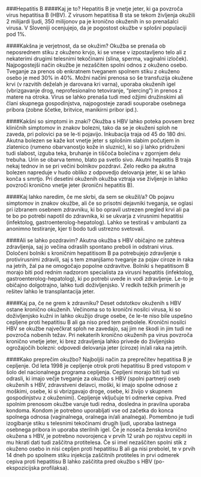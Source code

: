 ###Hepatitis B
####Kaj je to?
Hepatitis B je vnetje jeter, ki ga povzroča virus hepatitisa B (HBV). Z virusom hepatitisa B sta se tekom življenja okužili 2 milijardi ljudi, 350 milijonov pa je kronično okuženih in so prenašalci virusa. V Sloveniji ocenjujejo, da je pogostost okužbe v splošni populaciji pod 1%.

####Kakšna je verjetnost, da se okužim?
Okužba se prenaša ob neposrednem stiku z okuženo krvjo, ki se vnese v izpostavljeno telo ali z nekaterimi drugimi telesnimi tekočinami (slina, sperma, vaginalni izloček). Najpogostejši način okužbe je nezaščiten spolni odnos z okuženo osebo. Tveganje za prenos ob enkratnem tveganem spolnem stiku z okuženo osebo je med 30% in 40%.
Možni načini prenosa so še transfuzija okužene krvi (v razvitih deželah je darovana kri varna), uporaba okuženih igel (vbrizgavanje drog, neprofesionalno tetoviranje, “piercing”) in prenos z matere na otroka. Virus se lahko prenaša tudi med ožjimi družinskimi ali člani skupnega gospodinjstva, najpogosteje zaradi souporabe osebnega pribora (zobne ščetke, britvice, manikirni pribor ipd.).

####Kakšni so simptomi in znaki?
Okužba s HBV lahko poteka povsem brez kliničnih simptomov in znakov bolezni, tako da se je okuženi sploh ne zaveda, pri polovici pa se le-ti pojavijo. Inkubacija traja od 45 do 180 dni. Akutna bolezen se kaže kot vnetje jeter s splošnim slabim počutjem in zlatenico (rumeno obarvanostjo kože in sluznic), ki so ji lahko pridruženi tudi slabost, izguba teka, bruhanje in tiščoča bolečina v zgornjem delu trebuha. Urin se obarva temno, blato pa svetlo sivo. Akutni hepatitis B traja nekaj tednov in se pri večini bolnikov pozdravi. Zelo redko pa akutna bolezen napreduje v hudo obliko z odpovedjo delovanja jeter, ki se lahko konča s smrtjo. Pri desetini okuženih okužba vztraja vse življenje in lahko povzroči kronično vnetje jeter (kronični hepatitis B). 

####Kaj lahko naredim, če me skrbi, da sem se okužil/a? 
Ob pojavu simptomov in znakov okužbe, ali če so prisotni dejavniki tveganja, se oglasi pri izbranem osebnem zdravniku, ki bo opravil ustrezen pregled krvi ali pa te bo po potrebi napotil do zdravnika, ki se ukvarja z virusnimi hepatitisi (infektolog, gastroenterolog-hepatolog). Lahko se testiraš v ambulanti za anonimno testiranje, kjer ti bodo tudi ustrezno svetovali.

####Ali se lahko pozdravim?
Akutna okužba s HBV običajno ne zahteva zdravljenja, saj jo večina odraslih spontano preboli in odstrani virus. Določeni bolniki s kroničnim hepatitisom B pa potrebujejo zdravljenje s protivirusnimi zdravili, saj s tem zmanjšamo tveganje za pojav ciroze in raka na jetrih, žal pa ne omogočajo popolne ozdravitve. Bolniki s hepatitisom B morajo biti pod rednim nadzorom specialista za virusni hepatitis (infektolog, gastroenterolog-hepatolog), ki po potrebi uvede in vodi zdravljenje. Le-to je običajno dolgotrajno, lahko tudi doživljenjsko. V redkih težkih primerih je rešitev lahko le transplantacija jeter.

####Kaj pa, če ne grem k zdravniku?
Deset odstotkov okuženih s HBV ostane kronično okuženih. Večinoma so to kronični nosilci virusa, ki so doživljenjsko kužni in lahko okužijo druge osebe, če le-te niso bile uspešno cepljene proti hepatitisu B ali ga niso pred tem prebolele. Kronični nosilci HBV se okužbe največkrat sploh ne zavedajo, saj jim ne škodi in jim tudi ne povzroča nobenih težav. Pri nekaterih kronično okuženih pa virus povzroča kronično vnetje jeter, ki brez zdravljenja lahko privede do življenjsko ogrožajočih bolezni: odpovedi delovanja jeter (ciroze) in/ali raka na jetrih.

####Kako preprečim okužbo?
Najboljši način za preprečitev hepatitisa B je cepljenje. Od leta 1998 je cepljenje otrok proti hepatitisu B pred vstopom v šolo del nacionalnega programa cepljenja. Cepljeni morajo biti tudi vsi odrasli, ki imajo večje tveganje za okužbo s HBV (spolni partnerji oseb okuženih s HBV, zdravstveni delavci, moški, ki imajo spolne odnose z moškimi, osebe, ki si vbrizgavajo droge, osebe, ki živijo v skupnem gospodinjstvu z okuženimi). Cepljenje vključuje tri odmerke cepiva.
Pred spolnim prenosom okužbe varuje tudi redna, dosledna in pravilna uporaba kondoma. Kondom je potrebno uporabljati vse od začetka do konca spolnega odnosa (vaginalnega, oralnega in/ali analnega). Pomembno je tudi izogibanje stiku s telesnimi tekočinami drugih ljudi, uporaba lastnega osebnega pribora in uporaba sterilnih igel.
Če je noseča ženska kronično okužena s HBV, je potrebno novorojenca v prvih 12 urah po rojstvu cepiti in mu hkrati dati tudi zaščitna protitelesa.
Če si imel nezaščiten spolni stik z okuženo osebo in nisi cepljen proti hepatitisu B ali ga nisi prebolel, te v prvih 14 dneh po spolnem stiku injekcija zaščitnih protiteles in prvi odmerek cepiva proti hepatitisu B lahko zaščitita pred okužbo s HBV (po-ekspozicijska profilaksa).